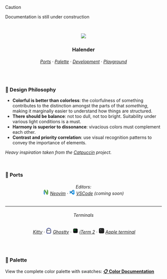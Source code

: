 > [!CAUTION]
> Documentation is still under construction

&nbsp;

<p align="center">
  <img src="https://raw.githubusercontent.com/deniskabana/halender/main/assets/docs/palette-stripe.png" width="400" />
</p>

<h3 align="center">
 Halender
</h3>

<h6 align="center">
  <a href="https://github.com/deniskabana/halender#-ports">Ports</a>
  ·
  <a href="https://github.com/deniskabana/halender#-palette">Palette</a>
  ·
  <a href="https://github.com/catppuccin/catppuccin/tree/main/dev">Development</a>
  ·
  <a href="#">Playground</a>
</h6>

&nbsp;

### 🧠 Design Philosophy

- **Colorful is better than colorless**: the colorfulness of something contributes to the distinction amongst the parts
  of that _something_, making it marginally easier to understand how things are structured.
- **There should be balance**: not too dull, not too bright. Suitability under various light conditions is a must.
- **Harmony is superior to dissonance**: vivacious colors must complement each other.
- **Contrast and priority correlation**: use visual recognition patterns to convey the importance of elements.

_Heavy inspiration taken from the [Catpuccin](https://github.com/catppuccin/catppuccin) project._

&nbsp;

### 📀 Ports

<h6 align="center">
Editors:<br />
<a href="./editors/nvim/"><img src="./assets/logos/logo-neovim.png" height="18" /></a>
<a href="./editors/nvim/">Neovim</a>
·
<a href="./editors/vscode/"><img src="./assets/logos/logo-vscode.png" height="18" /></a>
<a href="./editors/vscode/">VSCode</a>
<i>(coming soon)</i>
</h6>
<hr />
<h6 align="center">Terminals</h6>
<h6 align="center">
<a href="./terminals/kitty/"><img s="./assets/logos/logo-kitty.png" height="18" /></a>
<a href="./terminals/kitty/">Kitty</a>
·
<a href="./terminals/ghostty/"><img src="./assets/logos/logo-ghostty.png" height="18" /></a>
<a href="./terminals/ghostty/">Ghostty</a>
·
<a href="./terminals/iterm2/"><img src="./assets/logos/logo-iterm.png" height="18" /></a>
<a href="./terminals/iterm2/">iTerm 2</a>
·
<a href="./terminals/apple-terminal/"><img src="./assets/logos/logo-apple-terminal.png" height="18" /></a>
<a href="./terminals/apple-terminal/">Apple terminal</a>
</h6>

&nbsp;

### 🎨 Palette

View the complete color palette with swatches: **[📋 Color Documentation](docs/colors.md)**
